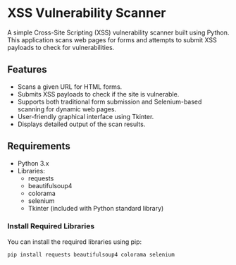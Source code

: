 # XSS Vulnerability Scanner

A simple Cross-Site Scripting (XSS) vulnerability scanner built using Python. This application scans web pages for forms and attempts to submit XSS payloads to check for vulnerabilities.

## Features

- Scans a given URL for HTML forms.
- Submits XSS payloads to check if the site is vulnerable.
- Supports both traditional form submission and Selenium-based scanning for dynamic web pages.
- User-friendly graphical interface using Tkinter.
- Displays detailed output of the scan results.

## Requirements

- Python 3.x
- Libraries:
  - requests
  - beautifulsoup4
  - colorama
  - selenium
  - Tkinter (included with Python standard library)

### Install Required Libraries

You can install the required libraries using pip:

```bash
pip install requests beautifulsoup4 colorama selenium

